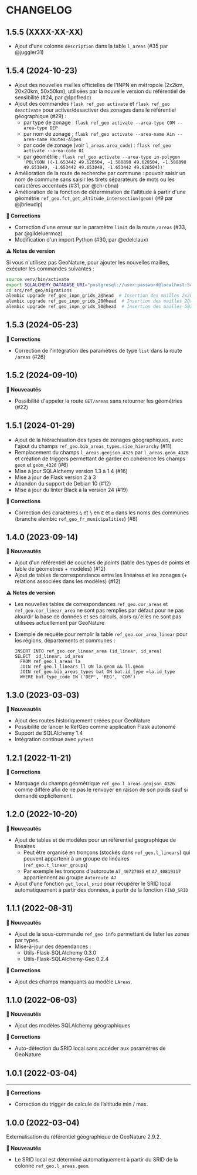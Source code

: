 CHANGELOG
=========

1.5.5 (XXXX-XX-XX)
------------------

- Ajout d'une colonne `description` dans la table `l_areas` (#35 par @juggler31)

1.5.4 (2024-10-23)
-----------------------------

- Ajout des nouvelles mailles officielles de l'INPN en métropole (2x2km, 20x20km, 50x50km), utilisées par la nouvelle version du référentiel de sensibilité (#24, par @lpofredc)
- Ajout des commandes `flask ref_geo activate` et `flask ref_geo deactivate` pour activer/desactiver des zonages dans le référentiel géographique (#29) :
  - par type de zonage : `flask ref_geo activate --area-type COM --area-type DEP`
  - par nom de zonage ; `flask ref_geo activate --area-name Ain --area-name Hautes-Alpes`
  - par code de zonage (voir `l_areas.area_code`) : `flask ref_geo activate --area-code 01`
  - par géométrie : `flask ref_geo activate --area-type in-polygon 'POLYGON ((-1.653442 49.628504, -1.588898 49.628504, -1.588898 49.653849, -1.653442 49.653849, -1.653442 49.628504))'`
- Amélioration de la route de recherche par commune : pouvoir saisir un nom de commune sans saisir les tirets séparateurs de mots ou les caractères accentués (#31, par @ch-cbna)
- Amélioration de la fonction de détermination de l'altitude à partir d'une géométrie `ref_geo.fct_get_altitude_intersection(geom)` (#9 par @jbrieuclp)

**🐛 Corrections**

- Correction d'une erreur sur le paramètre `limit` de la route `/areas` (#33, par @gildeluermoz)
- Modification d'un import Python (#30, par @edelclaux)

**⚠️ Notes de version**

Si vous n'utilisez pas GeoNature, pour ajouter les nouvelles mailles, exécuter les commandes suivantes :

```sh
source venv/bin/activate
export SQLALCHEMY_DATABASE_URI="postgresql://user:password@localhost:543database"
cd src/ref_geo/migrations
alembic upgrade ref_geo_inpn_grids_2@head  # Insertion des mailles 2x2km métropole, fournies par l’INPN
alembic upgrade ref_geo_inpn_grids_20@head  # Insertion des mailles 20x20km métropole, fournies par l’INPN
alembic upgrade ref_geo_inpn_grids_50@head  # Insertion des mailles 50x50km métropole, fournies par l’INPN
```

1.5.3 (2024-05-23)
------------------

**🐛 Corrections**

- Correction de l'intégration des paramètres de type `list` dans la route `/areas` (#26)

1.5.2 (2024-09-10)
------------------

**🚀 Nouveautés**

- Possibilité d'appeler la route `GET/areas` sans retourner les géométries (#22)

1.5.1 (2024-01-29)
------------------

- Ajout de la hiérachisation des types de zonages géographiques, avec l'ajout du champs `ref_geo.bib_areas_types.size_hierarchy` (#11)
- Remplacement du champs `l_areas.geojson_4326` par `l_areas.geom_4326` et création de triggers permettant de garder en cohérence les champs `geom` et `geom_4326` (#6)
- Mise à jour SQLAlchemy version 1.3 à 1.4 (#16)
- Mise à jour de Flask version 2 à 3
- Abandon du support de Debian 10 (#12)
- Mise à jour du linter Black à la version 24 (#19)

**🐛 Corrections**

- Correction des caractères `¼` et `½` en `Œ` et `œ` dans les noms des communes (branche alembic `ref_geo_fr_municipalities`) (#8)

1.4.0 (2023-09-14)
------------------

**🚀 Nouveautés**

- Ajout d'un référentiel de couches de _points_ (table des types de points et table de géometries + modèles) (#12)
- Ajout de tables de correspondance entre les linéaires et les zonages (+ relations associées dans les modèles) (#12)

**⚠️ Notes de version**

- Les nouvelles tables de correspondances `ref_geo.cor_areas` et `ref_geo.cor_linear_area` ne sont pas remplies par défaut pour ne pas alourdir la base de données et ses calculs, alors qu'elles ne sont pas utilisées actuellement par GeoNature
- Exemple de requête pour remplir la table `ref_geo.cor_area_linear` pour les régions, départements et communes :

  ```
  INSERT INTO ref_geo.cor_linear_area (id_linear, id_area)
  SELECT  id_linear, id_area
    FROM ref_geo.l_areas la
    JOIN ref_geo.l_linears ll ON la.geom && ll.geom
    JOIN ref_geo.bib_areas_types bat ON bat.id_type =la.id_type
    WHERE bat.type_code IN ('DEP', 'REG', 'COM')
  ```

1.3.0 (2023-03-03)
------------------

**🚀 Nouveautés**

- Ajout des routes historiquement créées pour GeoNature
- Possibilité de lancer le RefGeo comme application Flask autonome
- Support de SQLAlchemy 1.4
- Intégration continue avec `pytest`

1.2.1 (2022-11-21)
------------------

**🐛 Corrections**

- Marquage du champs géométrique `ref_geo.l_areas.geojson_4326` comme différé afin de ne pas le renvoyer en raison de son poids sauf si demandé explicitement.

1.2.0 (2022-10-20)
------------------

**🚀 Nouveautés**

- Ajout de tables et de modèles pour un référentiel geographique de linéaires
  - Peut être organisé en tronçons (stockés dans `ref_geo.l_linears`) qui peuvent appartenir à un groupe de linéaires (`ref_geo.t_linear_groups`)
  - Par exemple les tronçons d'autoroute `A7_40727085` et `A7_40819117` appartiennent au groupe `Autoroute A7`
- Ajout d'une fonction `get_local_srid` pour récupérer le SRID local automatiquement à partir des données, à partir de la fonction `FIND_SRID`

1.1.1 (2022-08-31)
------------------

**🚀 Nouveautés**

- Ajout de la sous-commande `ref_geo info` permettant de lister les zones par types.
- Mise-à-jour des dépendances :
  - Utils-Flask-SQLAlchemy 0.3.0
  - Utils-Flask-SQLAlchemy-Geo 0.2.4

**🐛 Corrections**

- Ajout des champs manquants au modèle `LAreas`.

1.1.0 (2022-06-03)
------------------

**🚀 Nouveautés**

- Ajout des modèles SQLAlchemy géographiques

**🐛 Corrections**

- Auto-détection du SRID local sans accéder aux paramètres de GeoNature

1.0.1 (2022-03-04)
------------------

---

**🐛 Corrections**

- Correction du trigger de calcule de l’altitude min / max.

1.0.0 (2022-03-04)
------------------

Externalisation du référentiel géographique de GeoNature 2.9.2.

**🚀 Nouveautés**

- Le SRID local est déterminé automatiquement à partir du SRID de la colonne `ref_geo.l_areas.geom`.
